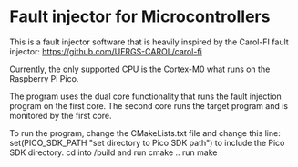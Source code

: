 # Fault injector for Microcontrollers
This is a fault injector software that is heavily inspired by the Carol-FI fault injector:
https://github.com/UFRGS-CAROL/carol-fi

Currently, the only supported CPU is the Cortex-M0 what runs on the Raspberry Pi Pico. 

The program uses the dual core functionality that runs the fault injection program on the first core. The second core runs the target program and is monitored by the first core. 


To run the program, change the CMakeLists.txt file and change this line: set(PICO_SDK_PATH "set directory to Pico SDK path") to include the Pico SDK directory.
cd into /build and run cmake ..
run make
